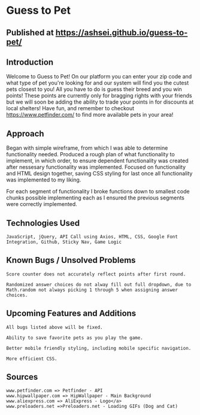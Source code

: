 # Guess to Pet
## Published at https://ashsei.github.io/guess-to-pet/

## Introduction
Welcome to Guess to Pet! On our platform you can enter your zip code and what type of pet you're looking for and our system will find you the cutest pets closest to you! All you have to do is guess their breed and you win points! These points are currently only for bragging rights with your friends but we will soon be adding the ability to trade your points in for discounts at local shelters! Have fun, and remember to checkout https://www.petfinder.com/ to find more available pets in your area!

## Approach
Began with simple wireframe, from which I was able to determine functionality needed. Produced a rough plan of what functionality to implement, in which order, to ensure dependent functionality was created after nessesary functionality was implemented. Focused on functionality and HTML design together, saving CSS styling for last once all functionality was implemented to my liking. 
    
For each segment of functionality I broke functions down to smallest code chunks possible implementing each as I ensured the previous segments were correctly implemented.

## Technologies Used
    JavaScript, jQuery, API Call using Axios, HTML, CSS, Google Font Integration, Github, Sticky Nav, Game Logic
    
## Known Bugs / Unsolved Problems
    Score counter does not accurately reflect points after first round.
    
    Randomized answer choices do not alway fill out full dropdown, due to Math.random not always picking 1 through 5 when assigning answer choices.
    
## Upcoming Features and Additions
    All bugs listed above will be fixed.
    
    Ability to save favorite pets as you play the game.

    Better mobile friendly styling, including mobile specific navigation.

    More efficient CSS.

## Sources
    www.petfinder.com => Petfinder - API
    www.hipwallpaper.com => HipWallpaper - Main Background
    www.aliexpress.com => AliExpress - Logo</a>
    www.preloaders.net =>Preloaders.net - Loading GIFs (Dog and Cat)